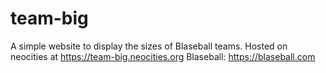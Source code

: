 # team-big

A simple website to display the sizes of Blaseball teams.
Hosted on neocities at https://team-big.neocities.org
Blaseball: https://blaseball.com